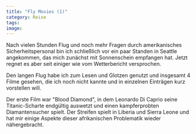 ```yaml
---
title: "Fly Movies (1)"
category: Reise
tags: 
image: 
---
```


Nach vielen Stunden Flug und noch mehr Fragen durch amerikanisches Sicherheitspersonal bin ich schließlich vor ein paar Standen in Seattle angekommen, das mich zunächst mit Sonnenschein empfangen hat. Jetzt regnet es aber seit einiger wie vom Wetterbericht versprochen.  

  

Den langen Flug habe ich zum Lesen und Glotzen genutzt und insgesamt 4 Filme gesehen, die ich noch nicht kannte und in einzelnen Einträgen kurz vorstellen will.  

  

Der erste Film war "Blood Diamond", in dem Leonardo Di Caprio seine Titanic-Scharte endgültig auswetzt und einen kampferprobten Diamantensucher spielt. Der Streifen spielt in Liberia und Sierra Leone und hat mir einige Aspekte dieser afrikanischen Problematik wieder nähergebracht.